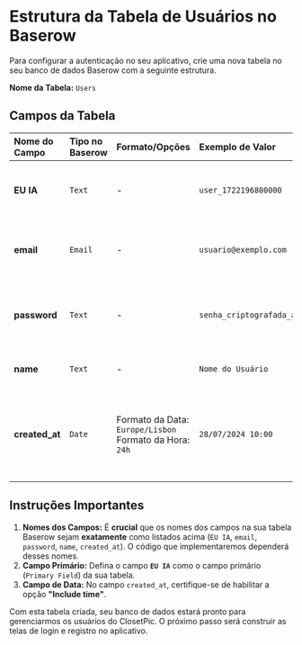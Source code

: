 # Estrutura da Tabela de Usuários no Baserow

Para configurar a autenticação no seu aplicativo, crie uma nova tabela no seu banco de dados Baserow com a seguinte estrutura.

**Nome da Tabela:** `Users`

## Campos da Tabela

| Nome do Campo | Tipo no Baserow | Formato/Opções                                             | Exemplo de Valor                      | Notas                                                                   |
| :------------ | :-------------- | :--------------------------------------------------------- | :------------------------------------ | :---------------------------------------------------------------------- |
| **EU IA**     | `Text`          | -                                                          | `user_1722196800000`                  | **(Campo Primário)** Identificador único para o usuário.                |
| **email**     | `Email`         | -                                                          | `usuario@exemplo.com`                 | O endereço de e-mail do usuário. Será usado para o login.               |
| **password**  | `Text`          | -                                                          | `senha_criptografada_aqui`            | Armazenará a senha do usuário após ser criptografada (hashed).          |
| **name**      | `Text`          | -                                                          | `Nome do Usuário`                     | O nome de exibição do usuário.                                          |
| **created_at**| `Date`          | Formato da Data: `Europe/Lisbon` <br> Formato da Hora: `24h` | `28/07/2024 10:00`                    | Habilite "Include time". Registrará quando a conta do usuário foi criada. |


## Instruções Importantes

1.  **Nomes dos Campos:** É **crucial** que os nomes dos campos na sua tabela Baserow sejam **exatamente** como listados acima (`EU IA`, `email`, `password`, `name`, `created_at`). O código que implementaremos dependerá desses nomes.
2.  **Campo Primário:** Defina o campo **`EU IA`** como o campo primário (`Primary Field`) da sua tabela.
3.  **Campo de Data:** No campo `created_at`, certifique-se de habilitar a opção **"Include time"**.

Com esta tabela criada, seu banco de dados estará pronto para gerenciarmos os usuários do ClosetPic. O próximo passo será construir as telas de login e registro no aplicativo.
